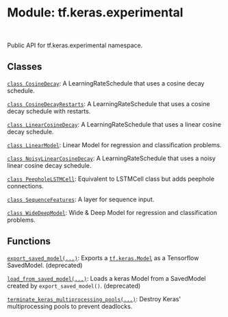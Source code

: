 <div itemscope itemtype="http://developers.google.com/ReferenceObject">
<meta itemprop="name" content="tf.keras.experimental" />
<meta itemprop="path" content="Stable" />
</div>

# Module: tf.keras.experimental


<table class="tfo-notebook-buttons tfo-api" align="left">
</table>



Public API for tf.keras.experimental namespace.



## Classes

[`class CosineDecay`](../../tf/keras/experimental/CosineDecay.md): A LearningRateSchedule that uses a cosine decay schedule.

[`class CosineDecayRestarts`](../../tf/keras/experimental/CosineDecayRestarts.md): A LearningRateSchedule that uses a cosine decay schedule with restarts.

[`class LinearCosineDecay`](../../tf/keras/experimental/LinearCosineDecay.md): A LearningRateSchedule that uses a linear cosine decay schedule.

[`class LinearModel`](../../tf/keras/experimental/LinearModel.md): Linear Model for regression and classification problems.

[`class NoisyLinearCosineDecay`](../../tf/keras/experimental/NoisyLinearCosineDecay.md): A LearningRateSchedule that uses a noisy linear cosine decay schedule.

[`class PeepholeLSTMCell`](../../tf/keras/experimental/PeepholeLSTMCell.md): Equivalent to LSTMCell class but adds peephole connections.

[`class SequenceFeatures`](../../tf/keras/experimental/SequenceFeatures.md): A layer for sequence input.

[`class WideDeepModel`](../../tf/keras/experimental/WideDeepModel.md): Wide & Deep Model for regression and classification problems.

## Functions

[`export_saved_model(...)`](../../tf/keras/experimental/export_saved_model.md): Exports a <a href="../../tf/keras/Model.md"><code>tf.keras.Model</code></a> as a Tensorflow SavedModel. (deprecated)

[`load_from_saved_model(...)`](../../tf/keras/experimental/load_from_saved_model.md): Loads a keras Model from a SavedModel created by `export_saved_model()`. (deprecated)

[`terminate_keras_multiprocessing_pools(...)`](../../tf/keras/experimental/terminate_keras_multiprocessing_pools.md): Destroy Keras' multiprocessing pools to prevent deadlocks.

